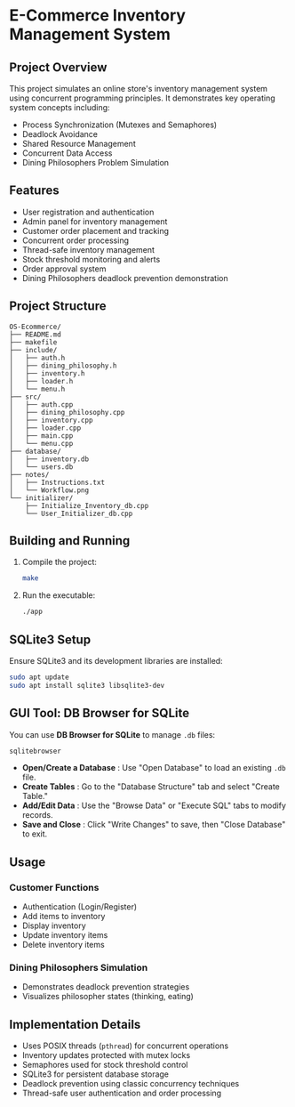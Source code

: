 
# E-Commerce Inventory Management System

## Project Overview

This project simulates an online store's inventory management system using concurrent programming principles. It demonstrates key operating system concepts including:

* Process Synchronization (Mutexes and Semaphores)
* Deadlock Avoidance
* Shared Resource Management
* Concurrent Data Access
* Dining Philosophers Problem Simulation

## Features

* User registration and authentication
* Admin panel for inventory management
* Customer order placement and tracking
* Concurrent order processing
* Thread-safe inventory management
* Stock threshold monitoring and alerts
* Order approval system
* Dining Philosophers deadlock prevention demonstration

## Project Structure

```
OS-Ecommerce/
├── README.md
├── makefile
├── include/
│   ├── auth.h
│   ├── dining_philosophy.h
│   ├── inventory.h
│   ├── loader.h
│   └── menu.h
├── src/
│   ├── auth.cpp
│   ├── dining_philosophy.cpp
│   ├── inventory.cpp
│   ├── loader.cpp
│   ├── main.cpp
│   └── menu.cpp
├── database/
│   ├── inventory.db
│   └── users.db
├── notes/
│   ├── Instructions.txt
│   └── Workflow.png
└── initializer/
    ├── Initialize_Inventory_db.cpp
    └── User_Initializer_db.cpp
```

## Building and Running

1. Compile the project:
   ```bash
   make
   ```
2. Run the executable:
   ```bash
   ./app
   ```

## SQLite3 Setup

Ensure SQLite3 and its development libraries are installed:

```bash
sudo apt update
sudo apt install sqlite3 libsqlite3-dev
```

## GUI Tool: DB Browser for SQLite

You can use **DB Browser for SQLite** to manage `.db` files:

```bash
sqlitebrowser
```

* **Open/Create a Database** : Use "Open Database" to load an existing `.db` file.
* **Create Tables** : Go to the "Database Structure" tab and select "Create Table."
* **Add/Edit Data** : Use the "Browse Data" or "Execute SQL" tabs to modify records.
* **Save and Close** : Click "Write Changes" to save, then "Close Database" to exit.

## Usage

### Customer Functions

* Authentication (Login/Register)
* Add items to inventory
* Display inventory
* Update inventory items
* Delete inventory items

### Dining Philosophers Simulation

* Demonstrates deadlock prevention strategies
* Visualizes philosopher states (thinking, eating)

## Implementation Details

* Uses POSIX threads (`pthread`) for concurrent operations
* Inventory updates protected with mutex locks
* Semaphores used for stock threshold control
* SQLite3 for persistent database storage
* Deadlock prevention using classic concurrency techniques
* Thread-safe user authentication and order processing
